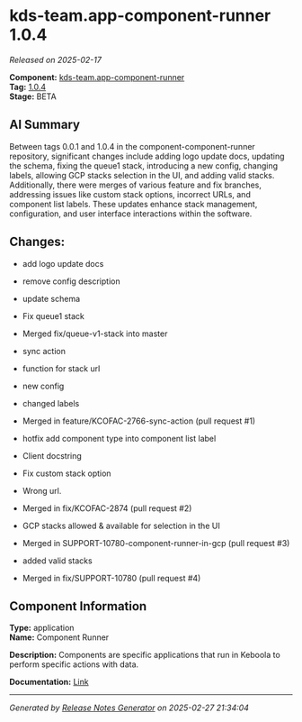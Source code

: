 # kds-team.app-component-runner 1.0.4

_Released on 2025-02-17_

**Component:** [kds-team.app-component-runner](https://github.com/keboola/component-component-runner)  
**Tag:** [1.0.4](https://github.com/keboola/component-component-runner/releases/tag/1.0.4)  
**Stage:** BETA  


## AI Summary
Between tags 0.0.1 and 1.0.4 in the component-component-runner repository, significant changes include adding logo update docs, updating the schema, fixing the queue1 stack, introducing a new config, changing labels, allowing GCP stacks selection in the UI, and adding valid stacks. Additionally, there were merges of various feature and fix branches, addressing issues like custom stack options, incorrect URLs, and component list labels. These updates enhance stack management, configuration, and user interface interactions within the software.



## Changes:



- add logo update docs 




- remove config description 




- update schema 




- Fix queue1 stack 




- Merged fix/queue-v1-stack into master 




- sync action 






- function for stack url 




- new config 




- changed labels 




- Merged in feature/KCOFAC-2766-sync-action (pull request #1) 




- hotfix add component type into component list label 




- Client docstring 




- Fix custom stack option 




- Wrong url. 




- Merged in fix/KCOFAC-2874 (pull request #2) 




- GCP stacks allowed & available for selection in the UI 




- Merged in SUPPORT-10780-component-runner-in-gcp (pull request #3) 




- added valid stacks 




- Merged in fix/SUPPORT-10780 (pull request #4) 






## Component Information
**Type:** application  
**Name:** Component Runner  

**Description:** Components are specific applications that run in Keboola to perform specific actions with data.  


**Documentation:** [Link](https://github.com/keboola/component-component-runner/blob/main/README.md)  



---
_Generated by [Release Notes Generator](https://github.com/keboola/release-notes-generator) on 2025-02-27 21:34:04_ 